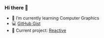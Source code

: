 ### Hi there 👋

<!--
**nishidate-yuki/nishidate-yuki** is a ✨ _special_ ✨ repository because its `README.md` (this file) appears on your GitHub profile.

Here are some ideas to get you started:

- 🔭 I’m currently working on ...
- 🌱 I’m currently learning ...
- 👯 I’m looking to collaborate on ...
- 🤔 I’m looking for help with ...
- 💬 Ask me about ...
- 📫 How to reach me: ...
- 😄 Pronouns: ...
- ⚡ Fun fact: ...
-->


- 🌱 I’m currently learning Computer Graphics
- 💻 [GitHub Gist](https://gist.github.com/yknishidate)
- 🔭 Current project: [Reactive](https://github.com/yknishidate/Reactive)

<!--
[![Anurag's GitHub stats](https://github-readme-stats.vercel.app/api?username=yknishidate)](https://github.com/anuraghazra/github-readme-stats)
-->
